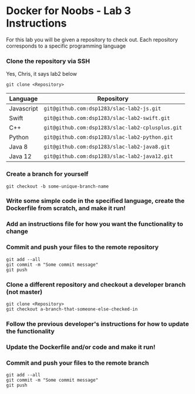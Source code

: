 # Docker for Noobs - Lab 3 Instructions
For this lab you will be given a repository to check out. Each repository corresponds to a specific programming language
### Clone the repository via SSH
Yes, Chris, it says lab2 below

`git clone <Repository>`

Language | Repository
-------- | ----------
Javascript | `git@github.com:dsp1283/slac-lab2-js.git`
Swift | `git@github.com:dsp1283/slac-lab2-swift.git`
C++ | `git@github.com:dsp1283/slac-lab2-cplusplus.git`
Python | `git@github.com:dsp1283/slac-lab2-python.git`
Java 8 | `git@github.com:dsp1283/slac-lab2-java8.git`
Java 12 | `git@github.com:dsp1283/slac-lab2-java12.git`

### Create a branch for yourself
`git checkout -b some-unique-branch-name`
### Write some simple code in the specified language, create the Dockerfile from scratch, and make it run!
### Add an instructions file for how you want the functionality to change
### Commit and push your files to the remote repository
```
git add --all
git commit -m "Some commit message"
git push
```
### Clone a __different__ repository and checkout a developer branch (not master)
```
git clone <Repository>
git checkout a-branch-that-someone-else-checked-in
```
### Follow the previous developer's instructions for how to update the functionality
### Update the Dockerfile and/or code and make it run!
### Commit and push your files to the remote branch
```
git add --all
git commit -m "Some commit message"
git push
```
